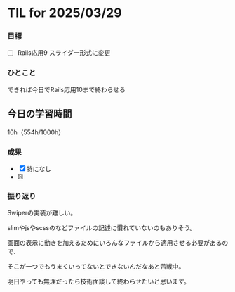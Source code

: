 # TIL for 2025/03/29

### 目標

- [ ] Rails応用9 スライダー形式に変更

### ひとこと

できれば今日でRails応用10まで終わらせる

## 今日の学習時間

10h（554h/1000h）
  
### 成果

- [x] 特になし
- [x]
 
### 振り返り 

Swiperの実装が難しい。

slimやjsやscssのなどファイルの記述に慣れていないのもありそう。

画面の表示に動きを加えるためにいろんなファイルから適用させる必要があるので、

そこが一つでもうまくいってないとできないんだなあと苦戦中。

明日やっても無理だったら技術面談して終わらせたいと思います。

